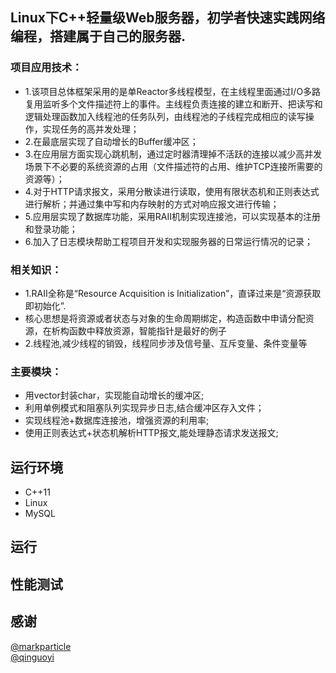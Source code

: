 ## Linux下C++轻量级Web服务器，初学者快速实践网络编程，搭建属于自己的服务器.

### 项目应用技术：
- 1.该项目总体框架采用的是单Reactor多线程模型，在主线程里面通过I/O多路复用监听多个文件描述符上的事件。主线程负责连接的建立和断开、把读写和逻辑处理函数加入线程池的任务队列，由线程池的子线程完成相应的读写操作，实现任务的高并发处理；
- 2.在最底层实现了自动增长的Buffer缓冲区；
- 3.在应用层方面实现心跳机制，通过定时器清理掉不活跃的连接以减少高并发场景下不必要的系统资源的占用（文件描述符的占用、维护TCP连接所需要的资源等）；
- 4.对于HTTP请求报文，采用分散读进行读取，使用有限状态机和正则表达式进行解析；并通过集中写和内存映射的方式对响应报文进行传输；
- 5.应用层实现了数据库功能，采用RAII机制实现连接池，可以实现基本的注册和登录功能；
- 6.加入了日志模块帮助工程项目开发和实现服务器的日常运行情况的记录；


### 相关知识：
- 1.RAII全称是“Resource Acquisition is Initialization”，直译过来是“资源获取即初始化”.
- 核心思想是将资源或者状态与对象的生命周期绑定，构造函数中申请分配资源，在析构函数中释放资源，智能指针是最好的例子
- 2.线程池,减少线程的销毁，线程同步涉及信号量、互斥变量、条件变量等


### 主要模块：
- 用vector封装char，实现能自动增长的缓冲区;
- 利用单例模式和阻塞队列实现异步日志,结合缓冲区存入文件；
- 实现线程池+数据库连接池，增强资源的利用率;
- 使用正则表达式+状态机解析HTTP报文,能处理静态请求发送报文;

## 运行环境
- C++11
- Linux
- MySQL

## 运行


## 性能测试


## 感谢
[@markparticle](https://github.com/markparticle/WebServer)<br>
[@qinguoyi](https://github.com/qinguoyi/TinyWebServer)